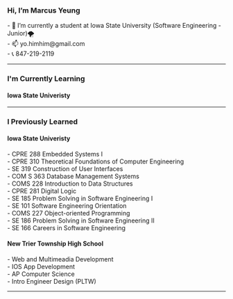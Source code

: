 
<h3> Hi, I’m Marcus Yeung </h3>
- 🌱 I’m currently a student at Iowa State University (Software Engineering - Junior)🌪️<br>
- 📫 yo.himhim@gmail.com <br>
- 📞 847-219-2119 <br>

<hr>

<h3> I'm Currently Learning </h3> 
<h4> Iowa State Univeristy </h4>


<hr>
<h3> I Previously Learned </h3>
<h4> Iowa State Univeristy </h4>
- CPRE 288 Embedded Systems I <br>
- CPRE 310 Theoretical Foundations of Computer Engineering <br>
- SE 319 Construction of User Interfaces <br>
- COM S 363 Database Management Systems <br>
- COMS 228 Introduction to Data Structures <br>
- CPRE 281 Digital Logic <br>
- SE 185 Problem Solving in Software Engineering I <br>
- SE 101 Software Engineering Orientation <br>
- COMS 227 Object-oriented Programming <br>
- SE 186 Problem Solving in Software Engineering II <br>
- SE 166 Careers in Software Engineering <br>
<h4> New Trier Township High School</h4>
- Web and Multimeadia Development <br>
- IOS App Development <br>
- AP Computer Science <br>
- Intro Engineer Design (PLTW) <br>

<hr>


<!---
yohimhim/yohimhim is a ✨ special ✨ repository because its `README.md` (this file) appears on your GitHub profile.
You can click the Preview link to take a look at your changes.
--->
